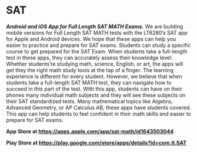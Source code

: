 # SAT
***Android and iOS App for Full Length SAT MATH Exams.***
We are building mobile versions for Full Length SAT MATH tests with the LT6280’s SAT app for Apple and Android devices. We hope that these apps can help you easier to practice and prepare for SAT exams. Students can study a specific course to get prepared for the SAT Exam. When students take a full-length test in these apps, they can accurately assess their knowledge level. Whether students’re studying math, science, English, or art, the apps will get they the right math study tools at the tap of a finger. The learning experience is different for every student. However, we believe that when students take a full-length SAT MATH test, they can navigate how to succeed in this part of the test. With this app, students can have on their phones many individual math subjects and they will see these subjects on their SAT standardized tests. Many mathematical topics like Algebra, Advanced Geometry, or AP Calculus AB, these apps have students covered. This app can help students to feel confident in their math skills and easier to prepare for SAT exams.

**App Store at https://apps.apple.com/app/sat-math/id1643503044** 


**Play Store at https://play.google.com/store/apps/details?id=com.tl.SAT**


